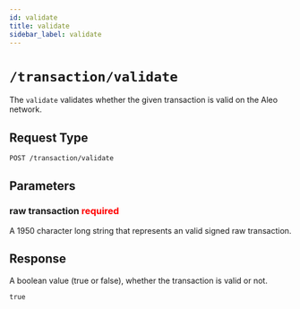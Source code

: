 ```yaml
---
id: validate
title: validate
sidebar_label: validate
---
```


# `/transaction/validate`

The `validate` validates whether the given transaction is valid on the Aleo network.

## Request Type

```
POST /transaction/validate
```

## Parameters

### raw transaction <span style="color:red">required</span>

A 1950 character long string that represents an valid signed raw transaction.

## Response

A boolean value (true or false), whether the transaction is valid or not.

```
true
```
